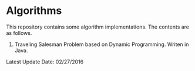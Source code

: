 # Algorithms

This repository contains some algorithm implementations. The contents are as follows.

1. Traveling Salesman Problem based on Dynamic Programming. Writen in Java.

Latest Update Date: 02/27/2016
